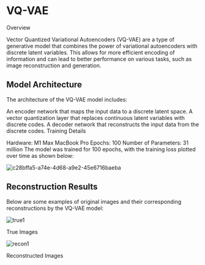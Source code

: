 # VQ-VAE
 Overview

Vector Quantized Variational Autoencoders (VQ-VAE) are a type of generative model that combines the power of variational autoencoders with discrete latent variables. This allows for more efficient encoding of information and can lead to better performance on various tasks, such as image reconstruction and generation.

## Model Architecture

The architecture of the VQ-VAE model includes:

An encoder network that maps the input data to a discrete latent space.
A vector quantization layer that replaces continuous latent variables with discrete codes.
A decoder network that reconstructs the input data from the discrete codes.
Training Details

Hardware: M1 Max MacBook Pro
Epochs: 100
Number of Parameters: 31 million
The model was trained for 100 epochs, with the training loss plotted over time as shown below:

![c28bffa5-a74e-4d68-a9e2-45e6716baeba](https://github.com/user-attachments/assets/8c029c9b-fcd0-4229-bdf5-5a8b4cb4b2ce)

## Reconstruction Results

Below are some examples of original images and their corresponding reconstructions by the VQ-VAE model:

![true1](https://github.com/user-attachments/assets/4ced3f78-7c2d-4920-a67c-aa29a9cd6c83)

True Images

![recon1](https://github.com/user-attachments/assets/3b62decb-4512-4214-a67c-bf231bcead32)

Reconstructed Images

